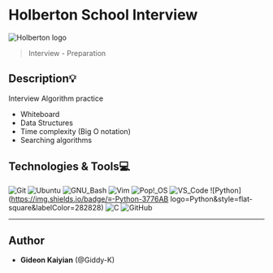 # Holberton School Interview
![Holberton logo](https://www.alxafrica.com/wp-content/uploads/2022/01/header-logo.png)
> Interview - Preparation

## Description:bulb:
Interview Algorithm practice

* Whiteboard
* Data Structures
* Time complexity (Big O notation)
* Searching algorithms

## Technologies & Tools:computer:

![Git](https://img.shields.io/badge/≡-Git-F05032?logo=git&style=flat-square&labelColor=282828)
![Ubuntu](https://img.shields.io/badge/≡-Ubuntu-E95420?&style=flat-square&logo=Ubuntu&labelColor=282828)
![GNU_Bash](https://img.shields.io/badge/≡-GNU_Bash-4EAA25?logo=GNU-Bash&style=flat-square&labelColor=282828)
![Vim](https://img.shields.io/badge/≡-Vim-019733?logo=Vim&style=flat-square&logoColor=019733&labelColor=282828)
![Pop!_OS](https://img.shields.io/badge/≡-Pop!_OS-48B9C7?logo=Pop_OS&style=flat-square&labelColor=282828)
![VS_Code](https://img.shields.io/badge/≡-VS_Code-007ACC?logo=visual-studio-code&style=flat-square&logoColor=007ACC&labelColor=282828)
![Python](https://img.shields.io/badge/≡-Python-3776AB
logo=Python&style=flat-square&labelColor=282828)
![C](https://img.shields.io/badge/≡-Language-A8B9CC?logo=C&style=flat-square&labelColor=282828)
![GitHub](https://img.shields.io/badge/≡-GitHub-181717?logo=GitHub&style=flat-square&labelColor=282828)

---


## Author
* **Gideon Kaiyian** (@Giddy-K)
